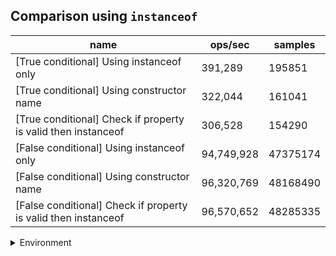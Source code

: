 ## Comparison using `instanceof`

|name|ops/sec|samples|
|-|-|-|
|[True conditional] Using instanceof only|391,289|195851|
|[True conditional] Using constructor name|322,044|161041|
|[True conditional] Check if property is valid then instanceof |306,528|154290|
|[False conditional] Using instanceof only|94,749,928|47375174|
|[False conditional] Using constructor name|96,320,769|48168490|
|[False conditional] Check if property is valid then instanceof |96,570,652|48285335|


<details>
<summary>Environment</summary>

* __Machine:__ linux x64 | 4 vCPUs | 7.6GB Mem
* __Run:__ Fri Oct 11 2024 18:09:14 GMT+0000 (Coordinated Universal Time)
* __Node:__ `v20.17.0`
</details>

<!--
{"environment":{"platform":"linux","arch":"x64","cpus":4,"totalMemory":7.597888946533203},"benchmarks":[{"name":"[True conditional] Using instanceof only","opsSec":391289.41739508905,"samples":195851},{"name":"[True conditional] Using constructor name","opsSec":322044.9081556583,"samples":161041},{"name":"[True conditional] Check if property is valid then instanceof ","opsSec":306528.4285240491,"samples":154290},{"name":"[False conditional] Using instanceof only","opsSec":94749928.06831878,"samples":47375174},{"name":"[False conditional] Using constructor name","opsSec":96320769.40715031,"samples":48168490},{"name":"[False conditional] Check if property is valid then instanceof ","opsSec":96570652.231,"samples":48285335}]}-->
